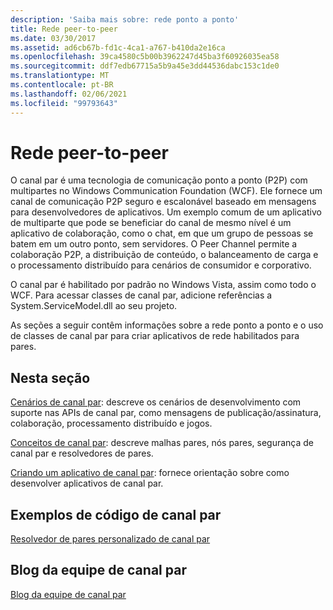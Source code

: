 ```yaml
---
description: 'Saiba mais sobre: rede ponto a ponto'
title: Rede peer-to-peer
ms.date: 03/30/2017
ms.assetid: ad6cb67b-fd1c-4ca1-a767-b410da2e16ca
ms.openlocfilehash: 39ca4580c5b00b3962247d45ba3f60926035ea58
ms.sourcegitcommit: ddf7edb67715a5b9a45e3dd44536dabc153c1de0
ms.translationtype: MT
ms.contentlocale: pt-BR
ms.lasthandoff: 02/06/2021
ms.locfileid: "99793643"
---
```

# <a name="peer-to-peer-networking"></a>Rede peer-to-peer

O canal par é uma tecnologia de comunicação ponto a ponto (P2P) com multipartes no Windows Communication Foundation (WCF). Ele fornece um canal de comunicação P2P seguro e escalonável baseado em mensagens para desenvolvedores de aplicativos. Um exemplo comum de um aplicativo de multiparte que pode se beneficiar do canal de mesmo nível é um aplicativo de colaboração, como o chat, em que um grupo de pessoas se batem em um outro ponto, sem servidores. O Peer Channel permite a colaboração P2P, a distribuição de conteúdo, o balanceamento de carga e o processamento distribuído para cenários de consumidor e corporativo.  
  
 O canal par é habilitado por padrão no Windows Vista, assim como todo o WCF. Para acessar classes de canal par, adicione referências a System.ServiceModel.dll ao seu projeto.  
  
 As seções a seguir contêm informações sobre a rede ponto a ponto e o uso de classes de canal par para criar aplicativos de rede habilitados para pares.  
  
## <a name="in-this-section"></a>Nesta seção  

 [Cenários de canal par](peer-channel-scenarios.md): descreve os cenários de desenvolvimento com suporte nas APIs de canal par, como mensagens de publicação/assinatura, colaboração, processamento distribuído e jogos.  
  
 [Conceitos de canal par](peer-channel-concepts.md): descreve malhas pares, nós pares, segurança de canal par e resolvedores de pares.  
  
 [Criando um aplicativo de canal par](building-a-peer-channel-application.md): fornece orientação sobre como desenvolver aplicativos de canal par.  
  
## <a name="peer-channel-code-examples"></a>Exemplos de código de canal par  

 [Resolvedor de pares personalizado de canal par](/previous-versions/dotnet/netframework-3.5/ms751466(v=vs.90))  
  
## <a name="peer-channel-team-blog"></a>Blog da equipe de canal par  

 [Blog da equipe de canal par](/archive/blogs/peerchan/)

